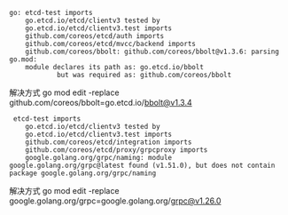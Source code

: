 ```
go: etcd-test imports
	go.etcd.io/etcd/clientv3 tested by
	go.etcd.io/etcd/clientv3.test imports
	github.com/coreos/etcd/auth imports
	github.com/coreos/etcd/mvcc/backend imports
	github.com/coreos/bbolt: github.com/coreos/bbolt@v1.3.6: parsing go.mod:
	module declares its path as: go.etcd.io/bbolt
	        but was required as: github.com/coreos/bbolt
```
解决方式 go mod edit -replace github.com/coreos/bbolt=go.etcd.io/bbolt@v1.3.4

```
 etcd-test imports
	go.etcd.io/etcd/clientv3 tested by
	go.etcd.io/etcd/clientv3.test imports
	github.com/coreos/etcd/integration imports
	github.com/coreos/etcd/proxy/grpcproxy imports
	google.golang.org/grpc/naming: module google.golang.org/grpc@latest found (v1.51.0), but does not contain package google.golang.org/grpc/naming
```
解决方式  go mod edit -replace google.golang.org/grpc=google.golang.org/grpc@v1.26.0